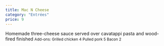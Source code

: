 ```yaml
---
title: Mac N Cheese
category: "Entrées"
price: 9
---
```

Homemade three-cheese sauce served over cavatappi pasta and wood-fired finished
<small>Add-ons: Grilled chicken 4 Pulled pork 5 Bacon 2</small>
